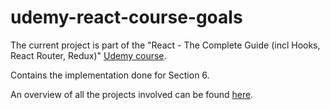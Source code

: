 # udemy-react-course-goals
The current project is part of the "React - The Complete Guide (incl Hooks, React Router, Redux)" [Udemy course](https://www.udemy.com/course/react-the-complete-guide-incl-redux/).

Contains the implementation done for Section 6.

An overview of all the projects involved can be found [here](../../..).